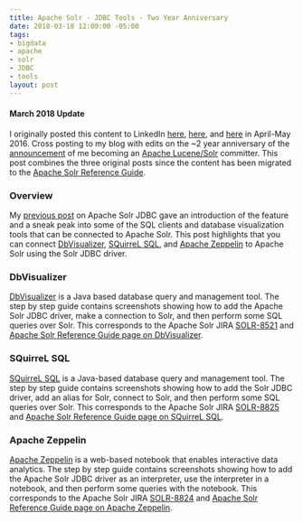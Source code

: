 ```yaml
---
title: Apache Solr - JDBC Tools - Two Year Anniversary
date: 2018-03-18 12:00:00 -05:00
tags:
- bigdata
- apache
- solr
- JDBC
- tools
layout: post
---
```


#### March 2018 Update
I originally posted this content to LinkedIn [here](https://www.linkedin.com/pulse/apache-solr-jdbc-dbvisualizer-kevin-risden/), [here](https://www.linkedin.com/pulse/apache-solr-jdbc-squirrel-sql-kevin-risden/), and [here](https://www.linkedin.com/pulse/apache-solr-jdbc-zeppelin-incubating-kevin-risden/) in April-May 2016. Cross posting to my blog with edits on the ~2 year anniversary of the [announcement](http://mail-archives.apache.org/mod_mbox/lucene-dev/201603.mbox/%3CCAE4tqLPcNwyJpsD8UBUJ67-52TVWDq-GY7H1Bk8_C1RO_7KFgA@mail.gmail.com%3E) of me becoming an [Apache Lucene/Solr](https://lucene.apache.org/solr/) committer. This post combines the three original posts since the content has been migrated to the [Apache Solr Reference Guide](https://lucene.apache.org/solr/guide/).

### Overview
My [previous post](/2018/03/17/apache-solr-jdbc-introduction-two-year-anniversary.html) on Apache Solr JDBC gave an introduction of the feature and a sneak peak into some of the SQL clients and database visualization tools that can be connected to Apache Solr. This post highlights that you can connect [DbVisualizer](https://www.dbvis.com/), [SQuirreL SQL](https://squirrel-sql.sourceforge.net/), and [Apache Zeppelin](https://zeppelin.apache.org/) to Apache Solr using the Solr JDBC driver.

### DbVisualizer
[DbVisualizer](https://www.dbvis.com/) is a Java based database query and management tool. The step by step guide contains screenshots showing how to add the Apache Solr JDBC driver, make a connection to Solr, and then perform some SQL queries over Solr. This corresponds to the Apache Solr JIRA [SOLR-8521](https://issues.apache.org/jira/browse/SOLR-8521) and [Apache Solr Reference Guide page on DbVisualizer](https://lucene.apache.org/solr/guide/7_2/solr-jdbc-dbvisualizer.html).

### SQuirreL SQL
[SQuirreL SQL](https://squirrel-sql.sourceforge.net/) is a Java-based database query and management tool. The step by step guide contains screenshots showing how to add the Solr JDBC driver, add an alias for Solr, connect to Solr, and then perform some SQL queries over Solr. This corresponds to the Apache Solr JIRA [SOLR-8825](https://issues.apache.org/jira/browse/SOLR-8825) and [Apache Solr Reference Guide page on SQuirreL SQL](https://lucene.apache.org/solr/guide/7_2/solr-jdbc-squirrel-sql.html).

### Apache Zeppelin
[Apache Zeppelin](https://zeppelin.apache.org) is a web-based notebook that enables interactive data analytics. The step by step guide contains screenshots showing how to add the Apache Solr JDBC driver as an interpreter, use the interpreter in a notebook, and then perform some queries with the notebook. This corresponds to the Apache Solr JIRA [SOLR-8824](https://issues.apache.org/jira/browse/SOLR-8824) and [Apache Solr Reference Guide page on Apache Zeppelin](https://lucene.apache.org/solr/guide/7_2/solr-jdbc-apache-zeppelin.html).


